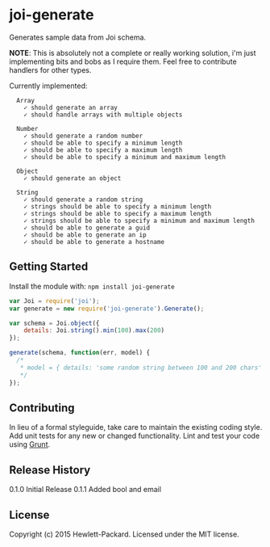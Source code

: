 # joi-generate

Generates sample data from Joi schema.

__NOTE__: This is absolutely not a complete or really working solution, i'm just implementing bits and bobs as I require them.  Feel free to contribute handlers for other types.

Currently implemented:
```
  Array
    ✓ should generate an array
    ✓ should handle arrays with multiple objects

  Number
    ✓ should generate a random number
    ✓ should be able to specify a minimum length
    ✓ should be able to specify a maximum length
    ✓ should be able to specify a minimum and maximum length

  Object
    ✓ should generate an object

  String
    ✓ should generate a random string
    ✓ strings should be able to specify a minimum length
    ✓ strings should be able to specify a maximum length
    ✓ strings should be able to specify a minimum and maximum length
    ✓ should be able to generate a guid
    ✓ should be able to generate an ip
    ✓ should be able to generate a hostname
```

## Getting Started
Install the module with: `npm install joi-generate`

```javascript
var Joi = require('joi');
var generate = new require('joi-generate').Generate();

var schema = Joi.object({
	details: Joi.string().min(100).max(200)
});

generate(schema, function(err, model) {
  /*
   * model = { details: 'some random string between 100 and 200 chars' }
   */
});
```

## Contributing
In lieu of a formal styleguide, take care to maintain the existing coding style. Add unit tests for any new or changed functionality. Lint and test your code using [Grunt](http://gruntjs.com/).

## Release History
0.1.0 Initial Release
0.1.1 Added bool and email

## License
Copyright (c) 2015 Hewlett-Packard. 
Licensed under the MIT license.
